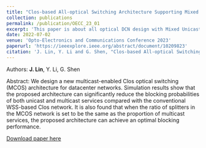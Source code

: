 ```yaml
---
title: "Clos-based All-optical Switching Architecture Supporting Mixed Unicast & Multicast Datacenter Services"
collection: publications
permalink: /publication/OECC_23_01
excerpt: 'This paper is about all optical DCN design with Mixed Unicast & Multicast(MUM) services.'
date: 2022-07-02
venue: 'Opto-Electronics and Communications Conference 2023'
paperurl: 'https://ieeexplore.ieee.org/abstract/document/10209823'
citation: 'J. Lin, Y. Li and G. Shen, "Clos-based All-optical Switching Architecture Supporting Mixed Unicast & Multicast Datacenter Services," 2023 Opto-Electronics and Communications Conference (OECC), 2023, pp. 1-3.'
---
```


Authors: **J. Lin**, Y. Li, G. Shen

Abstract: We design a new multicast-enabled Clos optical switching (MCOS) architecture for datacenter networks. Simulation results show that the proposed architecture can significantly reduce the blocking probabilities of both unicast and multicast services compared with the conventional WSS-based Clos network. It is also found that when the ratio of splitters in the MCOS network is set to be the same as the proportion of multicast services, the proposed architecture can achieve an optimal blocking performance. 

[Download paper here](https://ieeexplore.ieee.org/abstract/document/10209823)
